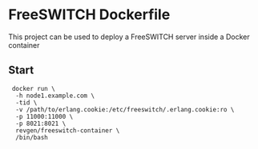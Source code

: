 FreeSWITCH Dockerfile
=====================

This project can be used to deploy a FreeSWITCH server inside a Docker container

## Start

```
 docker run \
  -h node1.example.com \
  -tid \
  -v /path/to/erlang.cookie:/etc/freeswitch/.erlang.cookie:ro \
  -p 11000:11000 \
  -p 8021:8021 \
  revgen/freeswitch-container \
  /bin/bash
``` 